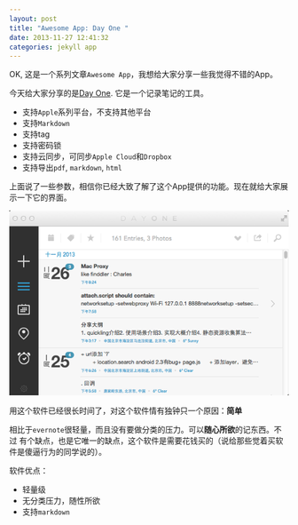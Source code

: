```yaml
---
layout: post
title: "Awesome App: Day One "
date: 2013-11-27 12:41:32
categories: jekyll app
---
```



OK, 这是一个系列文章`Awesome App`，我想给大家分享一些我觉得不错的App。

今天给大家分享的是[Day One](http://dayoneapp.com/). 它是一个记录笔记的工具。

+ 支持`Apple`系列平台，不支持其他平台
+ 支持`Markdown`
+ 支持tag
+ 支持密码锁
+ 支持云同步，可同步`Apple Cloud`和`Dropbox`
+ 支持导出`pdf`, `markdown`, `html`

上面说了一些参数，相信你已经大致了解了这个App提供的功能。现在就给大家展示一下它的界面。


![Day One](/images/app/dayone-main.png)


用这个软件已经很长时间了，对这个软件情有独钟只一个原因：**简单**

相比于`evernote`很轻量，而且没有要做分类的压力。可以**随心所欲**的记东西。不过
有个缺点，也是它唯一的缺点，这个软件是需要花钱买的（说给那些觉着买软件是傻逼行为的同学说的）。

软件优点：

+ 轻量级
+ 无分类压力，随性所欲
+ 支持`markdown`